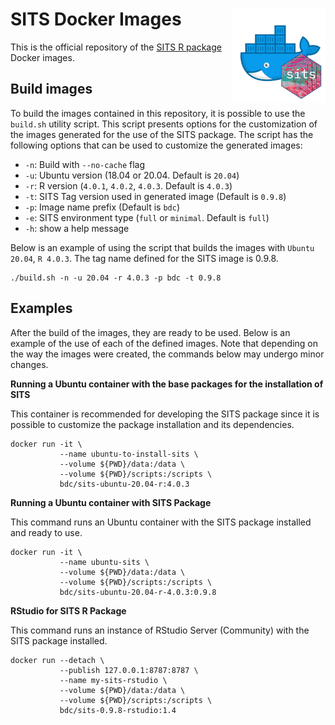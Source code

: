 # SITS Docker Images <img src=".github/sits-docker-sticker.png" align="right" width="150"/>

This is the official repository of the [SITS R package](https://github.com/e-sensing/sits) Docker images. 

## Build images

To build the images contained in this repository, it is possible to use the `build.sh` utility script. This script presents options for the customization of the images generated for the use of the SITS package. The script has the following options that can be used to customize the generated images:

- `-n`: Build with `--no-cache` flag
- `-u`: Ubuntu version (18.04 or 20.04. Default is `20.04`)
- `-r`: R version (`4.0.1`, `4.0.2`, `4.0.3`. Default is `4.0.3`)
- `-t`: SITS Tag version used in generated image (Default is `0.9.8`)
- `-p`: Image name prefix (Default is `bdc`)
- `-e`: SITS environment type (`full` or `minimal`. Default is `full`)
- `-h`: show a help message

Below is an example of using the script that builds the images with `Ubuntu 20.04`, `R 4.0.3`. The tag name defined for the SITS image is 0.9.8.

```shell
./build.sh -n -u 20.04 -r 4.0.3 -p bdc -t 0.9.8
```

## Examples

After the build of the images, they are ready to be used. Below is an example of the use of each of the defined images. Note that depending on the way the images were created, the commands below may undergo minor changes.

**Running a Ubuntu container with the base packages for the installation of SITS**

This container is recommended for developing the SITS package since it is possible to customize the package installation and its dependencies.

```shell
docker run -it \
           --name ubuntu-to-install-sits \
           --volume ${PWD}/data:/data \
           --volume ${PWD}/scripts:/scripts \
           bdc/sits-ubuntu-20.04-r:4.0.3
```

**Running a Ubuntu container with SITS Package**

This command runs an Ubuntu container with the SITS package installed and ready to use.

```shell
docker run -it \
           --name ubuntu-sits \
           --volume ${PWD}/data:/data \
           --volume ${PWD}/scripts:/scripts \
           bdc/sits-ubuntu-20.04-r-4.0.3:0.9.8
```

**RStudio for SITS R Package**

This command runs an instance of RStudio Server (Community) with the SITS package installed.

```shell
docker run --detach \
           --publish 127.0.0.1:8787:8787 \
           --name my-sits-rstudio \
           --volume ${PWD}/data:/data \
           --volume ${PWD}/scripts:/scripts \
           bdc/sits-0.9.8-rstudio:1.4
```

